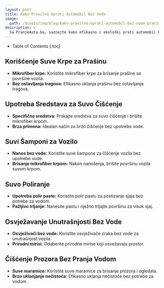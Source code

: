 ```yaml
---
layout: post
title: Kako Pravilno Oprati Automobil Bez Vode
image: 
  path: /assets/img/blog/kako-pravilno-oprati-automobil-bez-vode_pranje-auta-ba.png
description: >
  Sa PranjeAutа.ba, saznajte kako efikasno i ekološki prati automobil bez korišćenja vode. Sledite ove korake za čisto vozilo bez negativnog uticaja na životnu sredinu.
---
```



- Table of Contents
{:toc}


## Korišćenje Suve Krpe za Prašinu

- **Mikrofiber krpe:** Koristite mikrofiber krpe za brisanje prašine sa površine vozila.
- **Bez ostavljanja tragova:** Efikasno uklanja prašinu bez ostavljanja tragova.

## Upotreba Sredstava za Suvo Čišćenje

- **Specifična sredstva:** Prskajte sredstva za suvo čišćenje i brišite mikrofiber krpom.
- **Brza primena:** Idealan način za brzo čišćenje bez upotrebe vode.

## Suvi Šamponi za Vozilo

- **Nanos bez vode:** Koristite suve šampone za čišćenje vozila bez upotrebe vode.
- **Brisanje mikrofiber krpom:** Nakon nanošenja, brišite površinu vozila suvom krpom.

## Suvo Poliranje

- **Upotreba polir paste:** Koristite polir pastu za postizanje sjaja bez potrebe za vodom.
- **Pažljivo trljanje:** Nanesite pastu i nježno trljajte površinu za visok sjaj.

## Osvježavanje Unutrašnjosti Bez Vode

- **Osvježivači bez vode:** Koristite osvježivače zraka bez vode za unutrašnjost vozila.
- **Prirodni mirisi:** Odaberite prirodne mirise koji osvežavaju prostor.

## Čišćenje Prozora Bez Pranja Vodom

- **Suve maramice:** Koristite suve maramice za brisanje prozora i ogledala.
- **Brzo uklanjanje nečistoća:** Efikasno uklanja nečistoće bez potrebe za vodom.